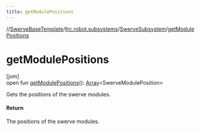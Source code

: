 ```yaml
---
title: getModulePositions
---
```

//[SwerveBaseTemplate](../../../index.html)/[frc.robot.subsystems](../index.html)/[SwerveSubsystem](index.html)/[getModulePositions](get-module-positions.html)



# getModulePositions



[jvm]\
open fun [getModulePositions](get-module-positions.html)(): [Array](https://kotlinlang.org/api/latest/jvm/stdlib/kotlin/-array/index.html)&lt;SwerveModulePosition&gt;



Gets the positions of the swerve modules.



#### Return



The positions of the swerve modules.




